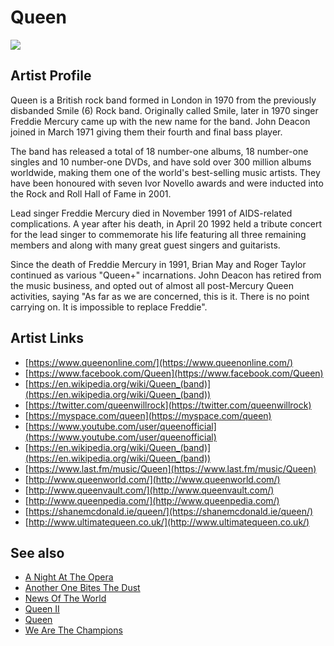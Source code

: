 # Queen

![](../../asssets/artists/Queen.png)

## Artist Profile

Queen is a British rock band formed in London in 1970 from the previously disbanded Smile (6) Rock band. Originally called Smile, later in 1970 singer Freddie Mercury came up with the new name for the band. John Deacon joined in March 1971 giving them their fourth and final bass player.

The band has released a total of 18 number-one albums, 18 number-one singles and 10 number-one DVDs, and have sold over 300 million albums worldwide, making them one of the world's best-selling music artists. They have been honoured with seven Ivor Novello awards and were inducted into the Rock and Roll Hall of Fame in 2001.

Lead singer Freddie Mercury died in November 1991 of AIDS-related complications. A year after his death, in April 20 1992 held a tribute concert for the lead singer to commemorate his life featuring all three remaining members and along with many great guest singers and guitarists.

Since the death of Freddie Mercury in 1991, Brian May and Roger Taylor continued as various "Queen+" incarnations. John Deacon has retired from the music business, and opted out of almost all post-Mercury Queen activities, saying "As far as we are concerned, this is it. There is no point carrying on. It is impossible to replace Freddie".

## Artist Links

- [https://www.queenonline.com/](https://www.queenonline.com/)
- [https://www.facebook.com/Queen](https://www.facebook.com/Queen)
- [https://en.wikipedia.org/wiki/Queen_(band)](https://en.wikipedia.org/wiki/Queen_(band))
- [https://twitter.com/queenwillrock](https://twitter.com/queenwillrock)
- [https://myspace.com/queen](https://myspace.com/queen)
- [https://www.youtube.com/user/queenofficial](https://www.youtube.com/user/queenofficial)
- [https://en.wikipedia.org/wiki/Queen_(band)](https://en.wikipedia.org/wiki/Queen_(band))
- [https://www.last.fm/music/Queen](https://www.last.fm/music/Queen)
- [http://www.queenworld.com/](http://www.queenworld.com/)
- [http://www.queenvault.com/](http://www.queenvault.com/)
- [http://www.queenpedia.com/](http://www.queenpedia.com/)
- [https://shanemcdonald.ie/queen/](https://shanemcdonald.ie/queen/)
- [http://www.ultimatequeen.co.uk/](http://www.ultimatequeen.co.uk/)


## See also

- [A Night At The Opera](Queen-A_Night_At_The_Opera.md)
- [Another One Bites The Dust](Queen-Another_One_Bites_The_Dust.md)
- [News Of The World](Queen-News_Of_The_World.md)
- [Queen II](Queen-Queen_II.md)
- [Queen](Queen-Queen.md)
- [We Are The Champions](Queen-We_Are_The_Champions.md)
